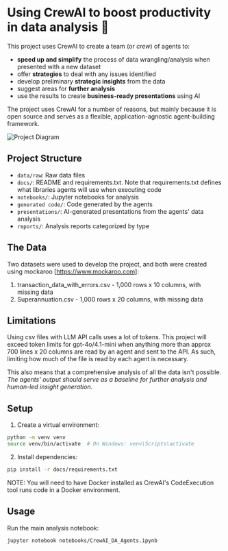 # Using CrewAI to boost productivity in data analysis 🤖

This project uses CrewAI to create a team (or _crew_) of agents to:
* **speed up and simplify** the process of data wrangling/analysis when presented with a new dataset
* offer **strategies** to deal with any issues identified
* develop preliminary **strategic insights** from the data
* suggest areas for **further analysis**
* use the results to create **business-ready presentations** using AI

The project uses CrewAI for a number of reasons, but mainly because it is open source
and serves as a flexible, application-agnostic agent-building framework.

![Project Diagram](https://github.com/user-attachments/assets/20db56c7-f6c4-4ee7-8f12-a66f101c8ccb)


## Project Structure

- `data/raw`: Raw data files
- `docs/`: README and requirements.txt. Note that requirements.txt defines what libraries agents will use when executing code
- `notebooks/`: Jupyter notebooks for analysis
- `generated code/`: Code generated by the agents
- `presentations/`: AI-generated presentations from the agents' data analysis
- `reports/`: Analysis reports categorized by type

## The Data
Two datasets were used to develop the project, and both were created using mockaroo [https://www.mockaroo.com]:
1. transaction_data_with_errors.csv - 1,000 rows x 10 columns, with missing data
2. Superannuation.csv - 1,000 rows x 20 columns, with missing data

## Limitations
Using csv files with LLM API calls uses a lot of tokens. This project will exceed token limits for gpt-4o/4.1-mini when anything more than approx 700 lines x 20 columns
are read by an agent and sent to the API. As such, limiting how much of the file is read by each agent is necessary.

This also means that a comprehensive analysis of all the data isn't possible.
_The agents' output should serve as a baseline for further analysis and human-led insight generation._

## Setup

1. Create a virtual environment:
```bash
python -m venv venv
source venv/bin/activate  # On Windows: venv\Scripts\activate
```

2. Install dependencies:
```bash
pip install -r docs/requirements.txt
```

NOTE: You will need to have Docker installed as CrewAI's CodeExecution tool runs code in a Docker environment.

## Usage

Run the main analysis notebook:
```bash
jupyter notebook notebooks/CrewAI_DA_Agents.ipynb
```

